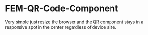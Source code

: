 # FEM-QR-Code-Component

Very simple just resize the  browser and the QR component stays in a responsive spot in the center regardless of device size.
